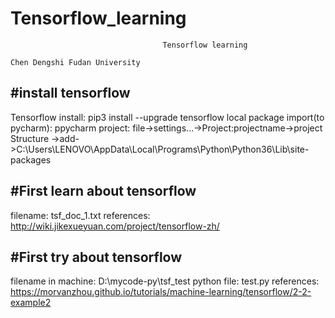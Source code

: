 # Tensorflow_learning
                                      Tensorflow learning
                                                                                 Chen Dengshi Fudan University
#install tensorflow
-------------------
Tensorflow install: pip3 install --upgrade tensorflow
local package import(to pycharm): ppycharm project: file->settings...->Project:projectname->project Structure
->add->C:\Users\LENOVO\AppData\Local\Programs\Python\Python36\Lib\site-packages

#First learn about tensorflow
-----------------------------
filename: tsf_doc_1.txt
references: http://wiki.jikexueyuan.com/project/tensorflow-zh/

#First try about tensorflow
-----------------------------
filename in machine: D:\mycode-py\tsf_test
python file: test.py
references: https://morvanzhou.github.io/tutorials/machine-learning/tensorflow/2-2-example2
